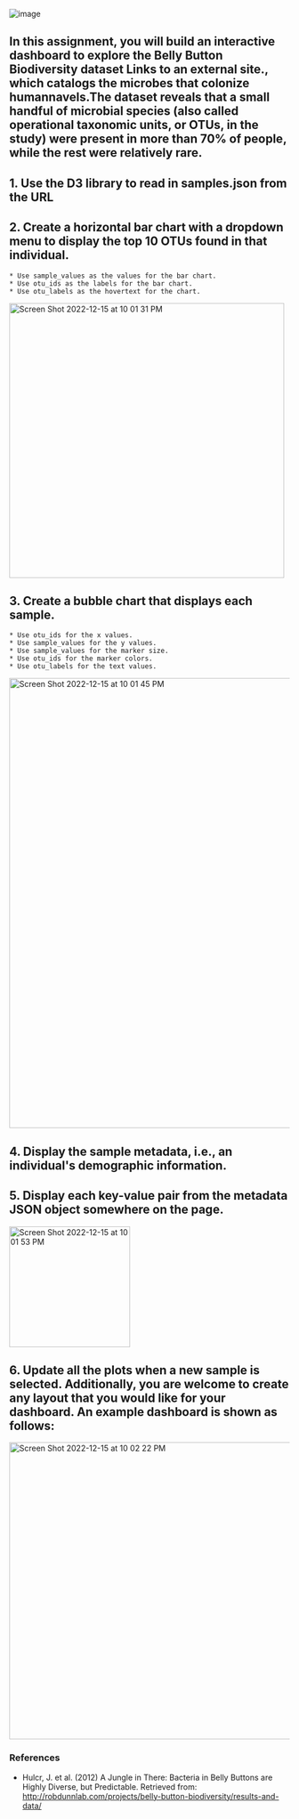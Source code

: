 ![image](https://user-images.githubusercontent.com/108558769/208013199-7e0b478e-e12f-4e50-83ae-b2c794ed0b6e.png)

## In this assignment, you will build an interactive dashboard to explore the Belly Button Biodiversity dataset Links to an external site., which catalogs the microbes that colonize humannavels.The dataset reveals that a small handful of microbial species (also called operational taxonomic units, or OTUs, in the study) were present in more than 70% of people, while the rest were relatively rare.

## 1. Use the D3 library to read in samples.json from the URL 
    

## 2. Create a horizontal bar chart with a dropdown menu to display the top 10 OTUs found in that individual.
    * Use sample_values as the values for the bar chart.
    * Use otu_ids as the labels for the bar chart.
    * Use otu_labels as the hovertext for the chart.

<img width="494" alt="Screen Shot 2022-12-15 at 10 01 31 PM" src="https://user-images.githubusercontent.com/108558769/208012531-adb45d79-49de-4677-bded-e8a7b03eae77.png">

## 3. Create a bubble chart that displays each sample.
    * Use otu_ids for the x values.
    * Use sample_values for the y values.
    * Use sample_values for the marker size.
    * Use otu_ids for the marker colors.
    * Use otu_labels for the text values.

<img width="809" alt="Screen Shot 2022-12-15 at 10 01 45 PM" src="https://user-images.githubusercontent.com/108558769/208012667-10110012-5ef3-4ce5-aab7-a8136619c6c6.png">

## 4. Display the sample metadata, i.e., an individual's demographic information.

## 5. Display each key-value pair from the metadata JSON object somewhere on the page. 
 
<img width="217" alt="Screen Shot 2022-12-15 at 10 01 53 PM" src="https://user-images.githubusercontent.com/108558769/208012694-b1a2f08d-1bea-4877-8c0d-a843227c1b06.png">

## 6. Update all the plots when a new sample is selected. Additionally, you are welcome to create any layout that you would like for your dashboard. An example dashboard is shown as follows:

<img width="534" alt="Screen Shot 2022-12-15 at 10 02 22 PM" src="https://user-images.githubusercontent.com/108558769/208012736-c166a540-05c6-412f-97e6-cc8fc92aaf9e.png">



### References
* Hulcr, J. et al. (2012) A Jungle in There: Bacteria in Belly Buttons are Highly Diverse, but Predictable. Retrieved from: http://robdunnlab.com/projects/belly-button-biodiversity/results-and-data/

